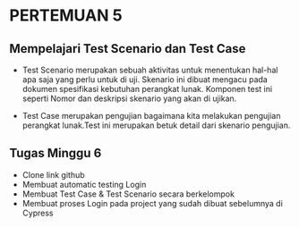 # PERTEMUAN 5

## Mempelajari Test Scenario dan Test Case

- Test Scenario merupakan sebuah aktivitas untuk menentukan hal-hal apa saja yang perlu untuk di uji. Skenario ini dibuat mengacu pada dokumen spesifikasi kebutuhan perangkat lunak.
  Komponen test ini seperti Nomor dan deskripsi skenario yang akan di ujikan.
  
- Test Case merupakan pengujian bagaimana kita melakukan pengujian perangkat lunak.Test ini merupakan betuk detail dari skenario pengujian.

## Tugas Minggu 6

- Clone link github
- Membuat automatic testing Login
- Membuat Test Case & Test Scenario secara berkelompok
- Membuat proses Login pada project yang sudah dibuat sebelumnya di Cypress
